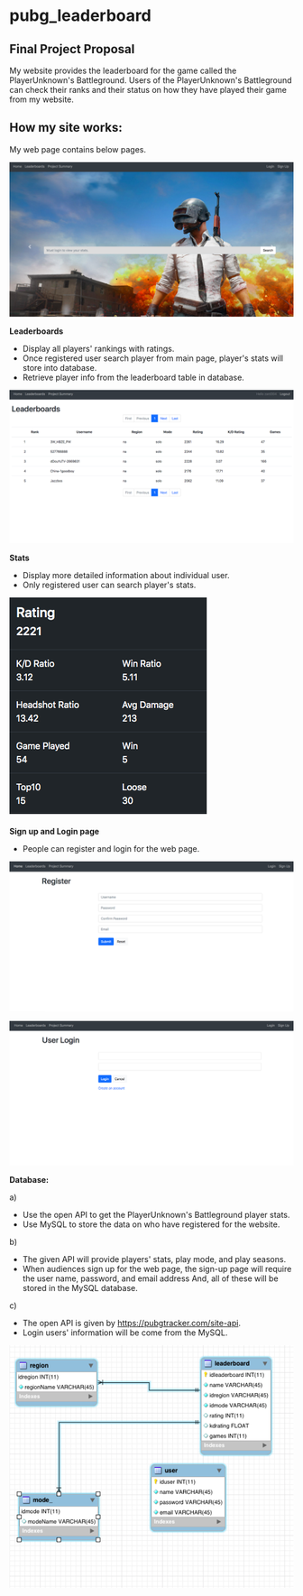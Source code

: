 # pubg_leaderboard

  
## Final Project Proposal
My website provides the leaderboard for the game called the PlayerUnknown's Battleground. Users of the PlayerUnknown's Battleground can check their ranks and their status on how they have played their game from my website.

## How my site works:
My web page contains below pages.

![Main page](https://github.com/Jaejun-Project/pubg_leaderboard/blob/master/ImgRead/main.png)

**Leaderboards**
- Display all players' rankings with ratings. 
- Once registered user search player from main page, player's stats will store into database.
- Retrieve player info from the leaderboard table in database. 

![leaderboard](https://github.com/Jaejun-Project/pubg_leaderboard/blob/master/ImgRead/leaderboard.png)

**Stats**
- Display more detailed information about individual user.
- Only registered user can search player's stats.

![](https://github.com/Jaejun-Project/pubg_leaderboard/blob/master/ImgRead/stat.png)

**Sign up and Login page**
- People can register and login for the web page.

![register](https://github.com/Jaejun-Project/pubg_leaderboard/blob/master/ImgRead/register.png)

![login](https://github.com/Jaejun-Project/pubg_leaderboard/blob/master/ImgRead/login.png)


**Database:**

a)

- Use the open API to get the PlayerUnknown's Battleground player stats. 
- Use MySQL to store the data on who have registered for the website. 

b)

- The given API will provide players' stats, play mode, and play seasons. 
- When audiences sign up for the web page, the sign-up page will require the user name, password, and 				email address And, all of these will be stored in the MySQL database. 

c)

- The open API is given by https://pubgtracker.com/site-api.
- Login users' information will be come from the MySQL. 

![](https://github.com/Jaejun-Project/pubg_leaderboard/blob/master/ImgRead/diagram.png)


